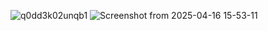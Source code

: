 ![q0dd3k02unqb1](https://github.com/user-attachments/assets/241eb400-ee02-43c2-8802-fb551d0e8f9f)
![Screenshot from 2025-04-16 15-53-11](https://github.com/user-attachments/assets/f740db4c-9ba5-4e46-8330-9c2151831647)
